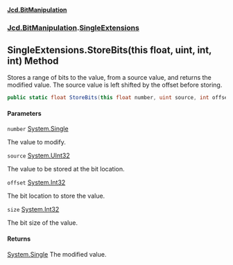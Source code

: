 #### [Jcd.BitManipulation](index 'index')

### [Jcd.BitManipulation](Jcd.BitManipulation 'Jcd.BitManipulation').[SingleExtensions](Jcd.BitManipulation.SingleExtensions 'Jcd.BitManipulation.SingleExtensions')

## SingleExtensions.StoreBits(this float, uint, int, int) Method

Stores a range of bits to the value, from a source value, and returns the modified value. The source value is left shifted by the offset before storing.

```csharp
public static float StoreBits(this float number, uint source, int offset, int size);
```

#### Parameters

<a name='Jcd.BitManipulation.SingleExtensions.StoreBits(thisfloat,uint,int,int).number'></a>

`number` [System.Single](https://docs.microsoft.com/en-us/dotnet/api/System.Single 'System.Single')

The value to modify.

<a name='Jcd.BitManipulation.SingleExtensions.StoreBits(thisfloat,uint,int,int).source'></a>

`source` [System.UInt32](https://docs.microsoft.com/en-us/dotnet/api/System.UInt32 'System.UInt32')

The value to be stored at the bit location.

<a name='Jcd.BitManipulation.SingleExtensions.StoreBits(thisfloat,uint,int,int).offset'></a>

`offset` [System.Int32](https://docs.microsoft.com/en-us/dotnet/api/System.Int32 'System.Int32')

The bit location to store the value.

<a name='Jcd.BitManipulation.SingleExtensions.StoreBits(thisfloat,uint,int,int).size'></a>

`size` [System.Int32](https://docs.microsoft.com/en-us/dotnet/api/System.Int32 'System.Int32')

The bit size of the value.

#### Returns

[System.Single](https://docs.microsoft.com/en-us/dotnet/api/System.Single 'System.Single')
The modified value.